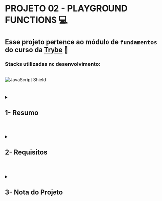 # PROJETO 02 - PLAYGROUND FUNCTIONS :computer:

## Esse projeto pertence ao módulo de `fundamentos` do curso da [Trybe](https://www.betrybe.com/) :green_heart:

### Stacks utilizadas no desenvolvimento:
<div style="display: inline_block"><br>
  <img src="https://img.shields.io/badge/JavaScript-323330?style=for-the-badge&logo=javascript&logoColor=F7DF1E" alt="JavaScript Shield" />
</div>

#

<details>
 
<summary>
  
## 1- Resumo
  
</summary>
  
Neste projeto usei lógica de programação para implementar funções a fim de atingir um determinado resultado pré-determinado. Desde o início é importante saber quebrar grandes problemas em problemas menores usando a lógica de programação na resolução. Veja mais abaixo!
  
</details>

#

<details>
 
<summary>
 
## 2- Requisitos

</summary>

### I. Crie uma função usando o operador &&

### II. Crie uma função que calcula a área de um triângulo

### III. Crie uma função que divida uma frase

### IV. Crie uma função que use concatenação de strings

### V. Crie uma função que calcula a quantidade de pontos em um campeonato de futebol

### VI. Crie uma função que calcula o número de repetições do maior número

### VII. Crie uma função de Caça ao Rato

### VIII. Crie uma função FizzBuzz

### IX. Crie uma função que Codifique e Decodifique

### X. Crie uma função de Lista de Tecnologias

---
 
## Requisitos Bônus

### XI. Crie uma função de número de telefone

### XII. Crie uma função que teste a condição de existência de um triângulo

### XIII. Crie uma função de boas vindas ao Bar da Trybe!

</details>

# 

<details>
 
<summary>

## 3- Nota do Projeto
 
</summary>

## 100% :heavy_check_mark:

![Project-Playground-Functions-Grade](https://github.com/jonnoliveira/trybe-project-02-playground-functions/blob/main/image/playground-functions-grade.png)

</details> 
 
# 
